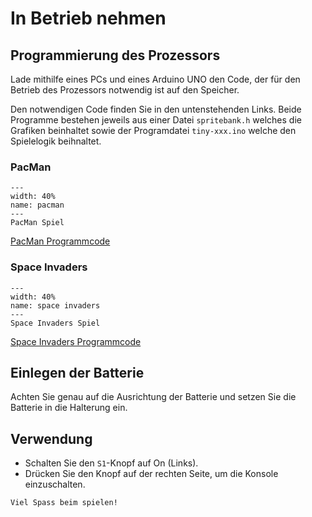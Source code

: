 # In Betrieb nehmen

## Programmierung des Prozessors

Lade mithilfe eines PCs und eines Arduino UNO den Code, der für den Betrieb des Prozessors notwendig ist auf den Speicher.

Den notwendigen Code finden Sie in den untenstehenden Links. Beide Programme bestehen jeweils aus einer Datei `spritebank.h` welches die Grafiken beinhaltet sowie der Programdatei `tiny-xxx.ino` welche den Spielelogik beihnaltet.

### PacMan

```{figure} resources/pac-man.png
---
width: 40%
name: pacman
---
PacMan Spiel
```

[PacMan Programmcode](https://github.com/tschinz/hei-minicourse/tree/main/jupyterbook/content-de/arduino/attiny-console/resources/tiny-pacman)

### Space Invaders

```{figure} resources/space-invaders.png
---
width: 40%
name: space invaders
---
Space Invaders Spiel
```

[Space Invaders Programmcode](https://github.com/tschinz/hei-minicourse/tree/main/jupyterbook/content-de/arduino/attiny-console/resources/tiny-spaceinvaders)

## Einlegen der Batterie

Achten Sie genau auf die Ausrichtung der Batterie und setzen Sie die Batterie in die Halterung ein.

## Verwendung

- Schalten Sie den `S1`-Knopf auf On (Links).
- Drücken Sie den Knopf auf der rechten Seite, um die Konsole einzuschalten.

```{admonition} Herzliche Gratulation
Viel Spass beim spielen!
```

